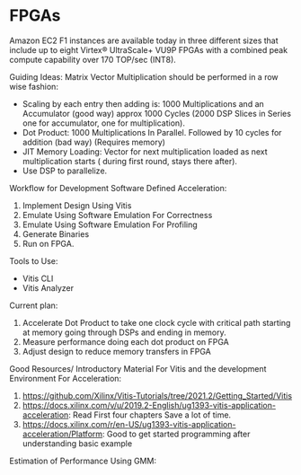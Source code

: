 # FPGAs
Amazon EC2 F1 instances are available today in three different sizes that include up to eight Virtex® UltraScale+ VU9P FPGAs with a combined peak compute capability over 170 TOP/sec (INT8). 

Guiding Ideas:
Matrix Vector Multiplication should be performed in a row wise fashion:
  - Scaling by each entry then adding is: 1000 Multiplications and an Accumulator (good way) approx 1000 Cycles (2000 DSP Slices in Series one for accumulator, one for multiplication). 
  - Dot Product: 1000 Multiplications In Parallel. Followed by 10 cycles for addition (bad way) (Requires memory)
  - JIT Memory Loading: Vector for next multiplication loaded as next multiplication starts ( during first round, stays there after).
  - Use DSP to parallelize.

Workflow for Development Software Defined Acceleration:
  1. Implement Design Using Vitis
  2. Emulate Using Software Emulation For Correctness
  3. Emulate Using Software Emulation For Profiling
  4. Generate Binaries
  5. Run on FPGA.

Tools to Use:
  - Vitis CLI
  - Vitis Analyzer

Current plan:
  1. Accelerate Dot Product to take one clock cycle with critical path starting at memory going through DSPs and ending in memory.
  2. Measure performance doing each dot product on FPGA
  3. Adjust design to reduce memory transfers in FPGA

Good Resources/ Introductory Material For Vitis and the development Environment For Acceleration:
  1. https://github.com/Xilinx/Vitis-Tutorials/tree/2021.2/Getting_Started/Vitis
  2. https://docs.xilinx.com/v/u/2019.2-English/ug1393-vitis-application-acceleration: Read First four chapters Save a lot of time.
  3. https://docs.xilinx.com/r/en-US/ug1393-vitis-application-acceleration/Platform: Good to get started programming after understanding basic example

Estimation of Performance Using GMM:
